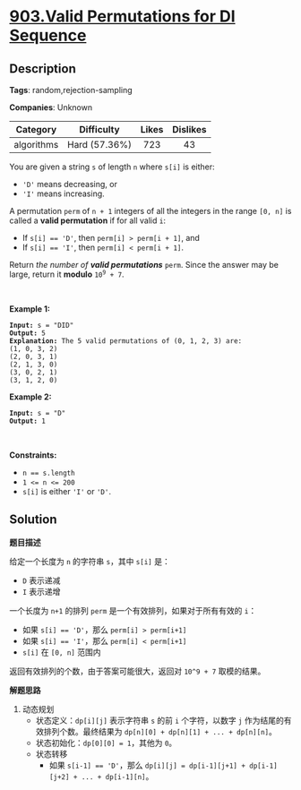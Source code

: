 # [903.Valid Permutations for DI Sequence](https://leetcode.com/problems/valid-permutations-for-di-sequence/description/)

## Description

**Tags**: random,rejection-sampling

**Companies**: Unknown

|  Category  |  Difficulty   | Likes | Dislikes |
| :--------: | :-----------: | :---: | :------: |
| algorithms | Hard (57.36%) |  723  |    43    |

<p>You are given a string <code>s</code> of length <code>n</code> where <code>s[i]</code> is either:</p>
<ul>
  <li><code>&#39;D&#39;</code> means decreasing, or</li>
  <li><code>&#39;I&#39;</code> means increasing.</li>
</ul>
<p>A permutation <code>perm</code> of <code>n + 1</code> integers of all the integers in the range <code>[0, n]</code> is called a <strong>valid permutation</strong> if for all valid <code>i</code>:</p>
<ul>
  <li>If <code>s[i] == &#39;D&#39;</code>, then <code>perm[i] &gt; perm[i + 1]</code>, and</li>
  <li>If <code>s[i] == &#39;I&#39;</code>, then <code>perm[i] &lt; perm[i + 1]</code>.</li>
</ul>
<p>Return <em>the number of <strong>valid permutations</strong> </em><code>perm</code>. Since the answer may be large, return it <strong>modulo</strong> <code>10<sup>9</sup> + 7</code>.</p>
<p>&nbsp;</p>
<p><strong class="example">Example 1:</strong></p>
<pre><code><strong>Input:</strong> s = &quot;DID&quot;
<strong>Output:</strong> 5
<strong>Explanation:</strong> The 5 valid permutations of (0, 1, 2, 3) are:
(1, 0, 3, 2)
(2, 0, 3, 1)
(2, 1, 3, 0)
(3, 0, 2, 1)
(3, 1, 2, 0)</code></pre>
<p><strong class="example">Example 2:</strong></p>
<pre><code><strong>Input:</strong> s = &quot;D&quot;
<strong>Output:</strong> 1</code></pre>
<p>&nbsp;</p>
<p><strong>Constraints:</strong></p>
<ul>
  <li><code>n == s.length</code></li>
  <li><code>1 &lt;= n &lt;= 200</code></li>
  <li><code>s[i]</code> is either <code>&#39;I&#39;</code> or <code>&#39;D&#39;</code>.</li>
</ul>

## Solution

**题目描述**

给定一个长度为 `n` 的字符串 `s`，其中 `s[i]` 是：

- `D` 表示递减
- `I` 表示递增

一个长度为 `n+1` 的排列 `perm` 是一个有效排列，如果对于所有有效的 `i`：

- 如果 `s[i] == 'D'`，那么 `perm[i] > perm[i+1]`
- 如果 `s[i] == 'I'`，那么 `perm[i] < perm[i+1]`
- `s[i]` 在 `[0, n]` 范围内

返回有效排列的个数，由于答案可能很大，返回对 `10^9 + 7` 取模的结果。

**解题思路**

1. 动态规划
   - 状态定义：`dp[i][j]` 表示字符串 `s` 的前 `i` 个字符，以数字 `j` 作为结尾的有效排列个数。最终结果为 `dp[n][0] + dp[n][1] + ... + dp[n][n]`。
   - 状态初始化：`dp[0][0] = 1`，其他为 `0`。
   - 状态转移
     - 如果 `s[i-1] == 'D'`，那么 `dp[i][j] = dp[i-1][j+1] + dp[i-1][j+2] + ... + dp[i-1][n]`。
